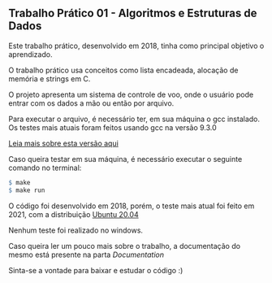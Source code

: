 ## Trabalho Prático 01 - Algoritmos e Estruturas de Dados

Este trabalho prático, desenvolvido em 2018, tinha como principal objetivo o aprendizado.

O trabalho prático usa conceitos como lista encadeada, alocação de memória e strings em C.

O projeto apresenta um sistema de controle de voo, onde o usuário pode entrar com os dados a mão ou então por arquivo.

Para executar o arquivo, é necessário ter, em sua máquina o gcc instalado. Os testes mais atuais foram feitos usando gcc na versão 9.3.0

[Leia mais sobre esta versão aqui](https://gcc.gnu.org/gcc-9/)

Caso queira testar em sua máquina, é necessário executar o seguinte comando no terminal:

```makefile
$ make
$ make run
```

O código foi desenvolvido em 2018, porém, o teste mais atual foi feito em 2021, com a distribuição [Ubuntu 20.04](https://ubuntu.com/download/desktop)

Nenhum teste foi realizado no windows.

Caso queira ler um pouco mais sobre o trabalho, a documentação do mesmo está presente na parta *Documentation*

Sinta-se a vontade para baixar e estudar o código :)
